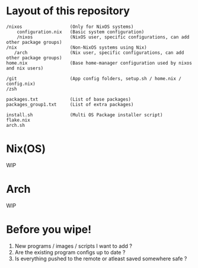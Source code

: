 # Layout of this repository
```
/nixos                  (Only for NixOS systems)
    configuration.nix   (Basic system configuration)
    /nixos              (NixOS user, specific configurations, can add other package groups)
/nix                    (Non-NixOS systems using Nix)
   /arch                (Nix user, specific configurations, can add other package groups)
home.nix                (Base home-manager configuration used by nixos and nix users)

/git                    (App config folders, setup.sh / home.nix / config.nix)
/zsh

packages.txt            (List of base packages)
packages_group1.txt     (List of extra packages)

install.sh              (Multi OS Package installer script)
flake.nix
arch.sh
```

# Nix(OS)
WIP

# Arch
WIP

# Before you wipe!
1. New programs / images / scripts I want to add ?
2. Are the existing program configs up to date ?
3. Is everything pushed to the remote or atleast saved somewhere safe ?
